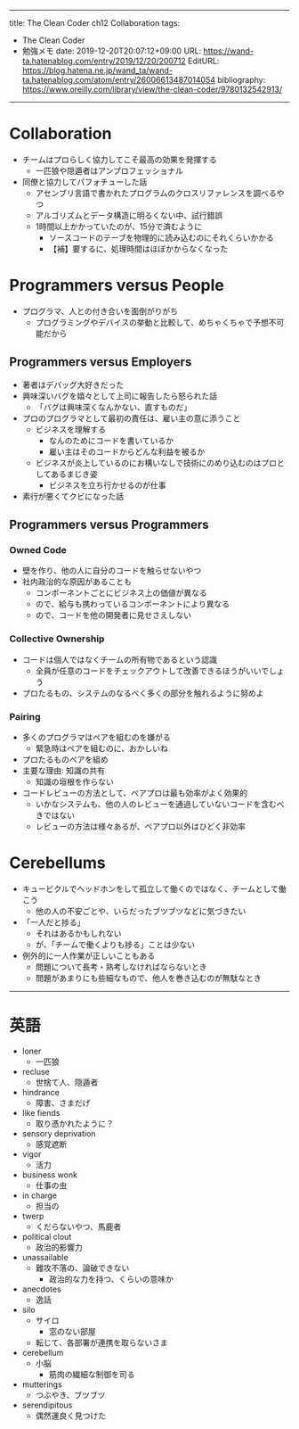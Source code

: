 ---
title: The Clean Coder ch12 Collaboration
tags:
- The Clean Coder
- 勉強メモ
date: 2019-12-20T20:07:12+09:00
URL: https://wand-ta.hatenablog.com/entry/2019/12/20/200712
EditURL: https://blog.hatena.ne.jp/wand_ta/wand-ta.hatenablog.com/atom/entry/26006613487014054
bibliography: https://www.oreilly.com/library/view/the-clean-coder/9780132542913/
-------------------------------------

# Collaboration

- チームはプロらしく協力してこそ最高の効果を発揮する
    - 一匹狼や隠遁者はアンプロフェッショナル
- 同僚と協力してパフォチューした話
    - アセンブリ言語で書かれたプログラムのクロスリファレンスを調べるやつ
    - アルゴリズムとデータ構造に明るくない中、試行錯誤
    - 1時間以上かかっていたのが、15分で済むように
        - ソースコードのテーブを物理的に読み込むのにそれくらいかかる
        - 【補】要するに、処理時間はほぼかからなくなった

# Programmers versus People #

- プログラマ、人との付き合いを面倒がりがち
    - プログラミングやデバイスの挙動と比較して、めちゃくちゃで予想不可能だから

## Programmers versus Employers ##

- 著者はデバッグ大好きだった
- 興味深いバグを嬉々として上司に報告したら怒られた話
    - 「バグは興味深くなんかない、直すものだ」
- プロのプログラマとして最初の責任は、雇い主の意に添うこと
    - ビジネスを理解する
        - なんのためにコードを書いているか
        - 雇い主はそのコードからどんな利益を被るか
    - ビジネスが炎上しているのにお構いなしで技術にのめり込むのはプロとしてあるまじき姿
        - ビジネスを立ち行かせるのが仕事
- 素行が悪くてクビになった話

## Programmers versus Programmers ##

### Owned Code ###

- 壁を作り、他の人に自分のコードを触らせないやつ
- 社内政治的な原因があることも
    - コンポーネントごとにビジネス上の価値が異なる
    - ので、給与も携わっているコンポーネントにより異なる
    - ので、コードを他の開発者に見せさえしない

### Collective Ownership ###

- コードは個人ではなくチームの所有物であるという認識
    - 全員が任意のコードをチェックアウトして改善できるほうがいいでしょう
- プロたるもの、システムのなるべく多くの部分を触れるように努めよ

### Pairing ###

- 多くのプログラマはペアを組むのを嫌がる
    - 緊急時はペアを組むのに、おかしいね
- プロたるものペアを組め
- 主要な理由: 知識の共有
    - 知識の垣根を作らない
- コードレビューの方法として、ペアプロは最も効率がよく効果的
    - いかなシステムも、他の人のレビューを通過していないコードを含むべきではない
    - レビューの方法は様々あるが、ペアプロ以外はひどく非効率


# Cerebellums #

- キュービクルでヘッドホンをして孤立して働くのではなく、チームとして働こう
    - 他の人の不安ごとや、いらだったブツブツなどに気づきたい
- 「一人だと捗る」
    - それはあるかもしれない
    - が、「チームで働くよりも捗る」ことは少ない
- 例外的に一人作業が正しいこともある
    - 問題について長考・熟考しなければならないとき
    - 問題があまりにも些細なもので、他人を巻き込むのが無駄なとき


----------------------------------------

# 英語 #

- loner
    - 一匹狼
- recluse
    - 世捨て人、隠遁者
- hindrance
    - 障害、さまだげ
- like fiends
    - 取り憑かれたように？
- sensory deprivation
    - 感覚遮断
- vigor
    - 活力
- business wonk
    - 仕事の虫
- in charge
    - 担当の
- twerp
    - くだらないやつ、馬鹿者
- political clout
    - 政治的影響力
- unassailable
    - 難攻不落の、論破できない
        - 政治的な力を持つ、くらいの意味か
- anecdotes
    - 逸話
- silo
    - サイロ
        - 窓のない部屋
    - 転じて、各部署が連携を取らないさま
- cerebellum
    - 小脳
        - 筋肉の繊細な制御を司る
- mutterings
    - つぶやき、ブツブツ
- serendipitous
    - 偶然運良く見つけた
